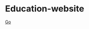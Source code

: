 # Education-website
 

<a href="https://moh20all.github.io/Education-website/" target="_blank">Go</a>
